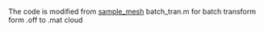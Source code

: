 The code is modified from [sample_mesh](https://github.com/hexygen/sample_mesh)
batch_tran.m for batch transform form .off to .mat cloud
